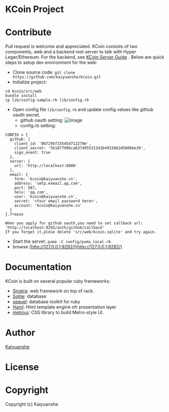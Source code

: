 KCoin Project
========

# Contribute
Pull request is welcome and appreciated. KCoin consists of two components, web and a backend rest server
to talk with Hyper Leger/Ethereum. For the backend, see [KCoin Server Guide](https://github.com/kaiyuanshe/kcoin/tree/master/src/server)
. Below are quick steps to setup dev environment for the web:

- Clone source code: `git clone https://github.com/kaiyuanshe/kcoin.git`
- Initialize project:
```
cd kcoin/src/web
bundle install
cp lib/config-sample.rb lib/config.rb
```
- Open config file `lib/config.rb` and update config values like github oauth secret.
   - github oauth setting: 
	![image](https://github.com/yiranblade/kcoin/blob/master/img/github_oauth.png)
   - config.rb setting:
```
CONFIG = {
  github: {
    client_id: '067295f33545d712270e',
    client_secret: '5b1877996ca6374955313d1b4915662d5606be39',
    sign_event: true
  },
  server: {
    url: 'http://localhost:8080'
  },
  email: {
    form: 'kcoin@kaiyuanshe.cn',
    address: 'smtp.exmail.qq.com',
    port: 587,
    helo: 'qq.com',
    user: 'kcoin@kaiyuanshe.cn',
    secret: '<Your email password here>',
    account: 'kcoin@kaiyuanshe.cn'
  }
}.freeze
```
```
When you apply for github oauth,you need to set callback url:
'http://localhost:9292/auth/github/callback'
If you forget it,plese delete 'src/web/kcoin.sqlite' and try again.
```
- Start the server: `puma -C config/puma_local.rb`
- browse [http://127.0.0.1:9292/](http://127.0.0.1:9292/)

# Documentation

KCoin is built on several popular ruby frameworks:
- [Sinatra](http://sinatrarb.com/documentation.html): web framework on top of rack.
- [Sqlite](https://www.sqlite.org/docs.html): database
- [sequel](https://sequel.jeremyevans.net/documentation.html): database toolkit for ruby
- [Haml](http://haml.info/docs/yardoc/): Html template engine ofr presentation layer
- [metroui](https://metroui.org.ua/intro.html): CSS library to build Metro-style UI.

# Author
[Kaiyuanshe](http://www.kaiyuanshe.cn)

# License

# Copyright
Copyright (c) Kaiyuanshe
